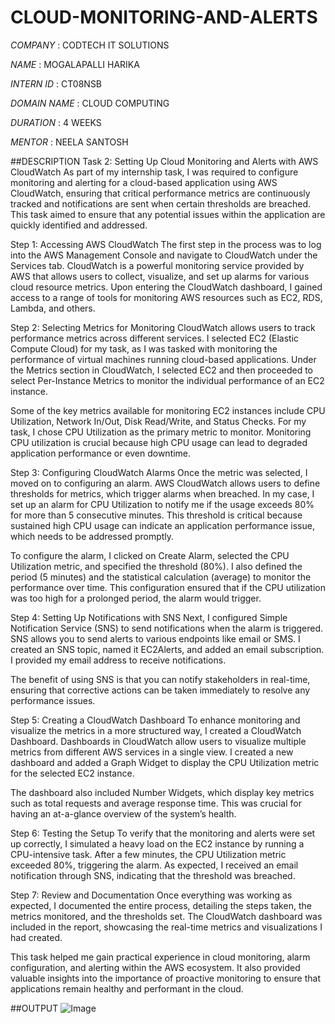 # CLOUD-MONITORING-AND-ALERTS

*COMPANY* : CODTECH IT SOLUTIONS

*NAME* : MOGALAPALLI HARIKA

*INTERN ID* : CT08NSB

*DOMAIN NAME* : CLOUD COMPUTING

*DURATION* : 4 WEEKS

*MENTOR* : NEELA SANTOSH

##DESCRIPTION
Task 2: Setting Up Cloud Monitoring and Alerts with AWS CloudWatch
As part of my internship task, I was required to configure monitoring and alerting for a cloud-based application using AWS CloudWatch, ensuring that critical performance metrics are continuously tracked and notifications are sent when certain thresholds are breached. This task aimed to ensure that any potential issues within the application are quickly identified and addressed.

Step 1: Accessing AWS CloudWatch
The first step in the process was to log into the AWS Management Console and navigate to CloudWatch under the Services tab. CloudWatch is a powerful monitoring service provided by AWS that allows users to collect, visualize, and set up alarms for various cloud resource metrics. Upon entering the CloudWatch dashboard, I gained access to a range of tools for monitoring AWS resources such as EC2, RDS, Lambda, and others.

Step 2: Selecting Metrics for Monitoring
CloudWatch allows users to track performance metrics across different services. I selected EC2 (Elastic Compute Cloud) for my task, as I was tasked with monitoring the performance of virtual machines running cloud-based applications. Under the Metrics section in CloudWatch, I selected EC2 and then proceeded to select Per-Instance Metrics to monitor the individual performance of an EC2 instance.

Some of the key metrics available for monitoring EC2 instances include CPU Utilization, Network In/Out, Disk Read/Write, and Status Checks. For my task, I chose CPU Utilization as the primary metric to monitor. Monitoring CPU utilization is crucial because high CPU usage can lead to degraded application performance or even downtime.

Step 3: Configuring CloudWatch Alarms
Once the metric was selected, I moved on to configuring an alarm. AWS CloudWatch allows users to define thresholds for metrics, which trigger alarms when breached. In my case, I set up an alarm for CPU Utilization to notify me if the usage exceeds 80% for more than 5 consecutive minutes. This threshold is critical because sustained high CPU usage can indicate an application performance issue, which needs to be addressed promptly.

To configure the alarm, I clicked on Create Alarm, selected the CPU Utilization metric, and specified the threshold (80%). I also defined the period (5 minutes) and the statistical calculation (average) to monitor the performance over time. This configuration ensured that if the CPU utilization was too high for a prolonged period, the alarm would trigger.

Step 4: Setting Up Notifications with SNS
Next, I configured Simple Notification Service (SNS) to send notifications when the alarm is triggered. SNS allows you to send alerts to various endpoints like email or SMS. I created an SNS topic, named it EC2Alerts, and added an email subscription. I provided my email address to receive notifications.

The benefit of using SNS is that you can notify stakeholders in real-time, ensuring that corrective actions can be taken immediately to resolve any performance issues.

Step 5: Creating a CloudWatch Dashboard
To enhance monitoring and visualize the metrics in a more structured way, I created a CloudWatch Dashboard. Dashboards in CloudWatch allow users to visualize multiple metrics from different AWS services in a single view. I created a new dashboard and added a Graph Widget to display the CPU Utilization metric for the selected EC2 instance.

The dashboard also included Number Widgets, which display key metrics such as total requests and average response time. This was crucial for having an at-a-glance overview of the system’s health.

Step 6: Testing the Setup
To verify that the monitoring and alerts were set up correctly, I simulated a heavy load on the EC2 instance by running a CPU-intensive task. After a few minutes, the CPU Utilization metric exceeded 80%, triggering the alarm. As expected, I received an email notification through SNS, indicating that the threshold was breached.

Step 7: Review and Documentation
Once everything was working as expected, I documented the entire process, detailing the steps taken, the metrics monitored, and the thresholds set. The CloudWatch dashboard was included in the report, showcasing the real-time metrics and visualizations I had created.

This task helped me gain practical experience in cloud monitoring, alarm configuration, and alerting within the AWS ecosystem. It also provided valuable insights into the importance of proactive monitoring to ensure that applications remain healthy and performant in the cloud.

##OUTPUT
![Image](https://github.com/user-attachments/assets/b5a88afc-8e72-4c73-a463-01a1b9ba1472)
